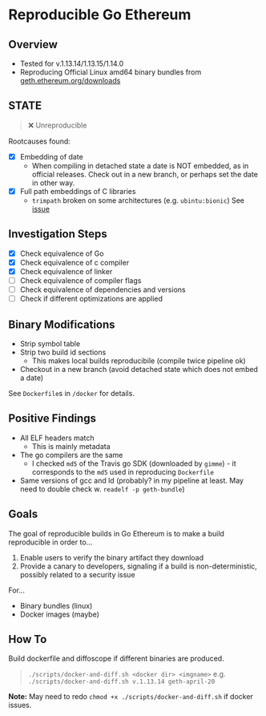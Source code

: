 # Reproducible Go Ethereum


## Overview

- Tested for v.1.13.14/1.13.15/1.14.0
- Reproducing Official Linux amd64 binary bundles from [geth.ethereum.org/downloads](https://geth.ethereum.org/downloads)

## STATE

> ❌ Unreproducible

Rootcauses found:

- [x] Embedding of date
  - When compiling in detached state a date is NOT embedded, as in official releases. Check out in a new branch, or perhaps set the date in other way.
- [x] Full path embeddings of C libraries
  - `trimpath` broken on some architectures (e.g. `ubintu:bionic`) See [issue](https://github.com/golang/go/issues/67011)

## Investigation Steps

- [x] Check equivalence of Go
- [x] Check equivalence of c compiler
- [x] Check equivalence of linker
- [ ] Check equivalence of compiler flags
- [ ] Check equivalence of dependencies and versions
- [ ] Check if different optimizations are applied

## Binary Modifications

- Strip symbol table
- Strip two build id sections
  - This makes local builds reproducibile (compile twice pipeline ok)
- Checkout in a new branch (avoid detached state which does not embed a date)

See `Dockerfile`s in `/docker` for details.

## Positive Findings

- All ELF headers match
  - This is mainly metadata
- The go compilers are the same
  - I checked `md5` of the Travis go SDK (downloaded by `gimme`) - it corresponds to the `md5` used in reproducing `Dockerfile`
- Same versions of gcc and ld (probably? in my pipeline at least. May need to double check w. `readelf -p geth-bundle`)


## Goals

The goal of reproducible builds in Go Ethereum is to make a build reproducible in order to...

1. Enable users to verify the binary artifact they download
2. Provide a canary to developers, signaling if a build is non-deterministic, possibly
   related to a security issue

For...

- Binary bundles (linux)
- Docker images (maybe)


## How To

Build dockerfile and diffoscope if different binaries are produced.

> `./scripts/docker-and-diff.sh <docker dir> <imgname>`
> e.g. `./scripts/docker-and-diff.sh v.1.13.14 geth-april-20`

**Note:** May need to redo `chmod +x ./scripts/docker-and-diff.sh` if docker issues.